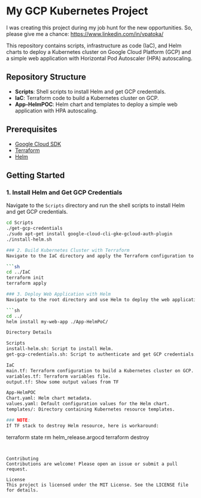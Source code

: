 # My GCP Kubernetes Project

I was creating this project during my job hunt for the new opportunities.
So, please give me a chance: https://www.linkedin.com/in/vpatoka/

This repository contains scripts, infrastructure as code (IaC), and Helm charts to deploy a Kubernetes cluster on Google Cloud Platform (GCP) and a simple web application with Horizontal Pod Autoscaler (HPA) autoscaling.

## Repository Structure

- **Scripts**: Shell scripts to install Helm and get GCP credentials.
- **IaC**: Terraform code to build a Kubernetes cluster on GCP.
- **App-HelmPOC**: Helm chart and templates to deploy a simple web application with HPA autoscaling.

## Prerequisites

- [Google Cloud SDK](https://cloud.google.com/sdk/docs/install)
- [Terraform](https://www.terraform.io/downloads.html)
- [Helm](https://helm.sh/docs/intro/install/)

## Getting Started

### 1. Install Helm and Get GCP Credentials

Navigate to the `Scripts` directory and run the shell scripts to install Helm and get GCP credentials.

```sh
cd Scripts
./get-gcp-credentials
./sudo apt-get install google-cloud-cli-gke-gcloud-auth-plugin
./install-helm.sh

### 2. Build Kubernetes Cluster with Terraform
Navigate to the IaC directory and apply the Terraform configuration to build the Kubernetes cluster.

```sh
cd ../IaC
terraform init
terraform apply

### 3. Deploy Web Application with Helm
Navigate to the root directory and use Helm to deploy the web application with HPA autoscaling.

```sh
cd ../
helm install my-web-app ./App-HelmPoC/

Directory Details

Scripts
install-helm.sh: Script to install Helm.
get-gcp-credentials.sh: Script to authenticate and get GCP credentials.

IaC
main.tf: Terraform configuration to build a Kubernetes cluster on GCP.
variables.tf: Terraform variables file.
output.tf: Show some output values from TF

App-HelmPOC
Chart.yaml: Helm chart metadata.
values.yaml: Default configuration values for the Helm chart.
templates/: Directory containing Kubernetes resource templates.

### NOTE:
If TF stack to destroy Helm resource, here is workaround:
```
terraform state rm helm_release.argocd
terraform destroy
```


Contributing
Contributions are welcome! Please open an issue or submit a pull request.

License
This project is licensed under the MIT License. See the LICENSE file for details.
